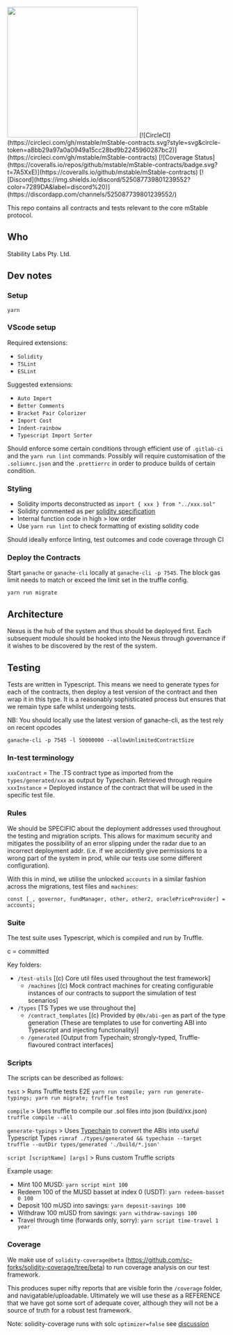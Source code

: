  <br/>
  <img src="https://mstable.org/assets/img/email/mstable_logo_horizontal_black.png" width="300" >
[![CircleCI](https://circleci.com/gh/mstable/mStable-contracts.svg?style=svg&circle-token=a8bb29a97a0a0949a15cc28bd9b2245960287bc2)](https://circleci.com/gh/mstable/mStable-contracts)
[![Coverage Status](https://coveralls.io/repos/github/mstable/mStable-contracts/badge.svg?t=7A5XxE)](https://coveralls.io/github/mstable/mStable-contracts)
[![Discord](https://img.shields.io/discord/525087739801239552?color=7289DA&label=discord%20)](https://discordapp.com/channels/525087739801239552/)


This repo contains all contracts and tests relevant to the core mStable protocol.

## Who

Stability Labs Pty. Ltd.


## Dev notes

### Setup

```
yarn
```

### VScode setup

Required extensions:
- `Solidity`
- `TSLint`
- `ESLint`

Suggested extensions:
- `Auto Import`
- `Better Comments`
- `Bracket Pair Colorizer`
- `Import Cost`
- `Indent-rainbow`
- `Typescript Import Sorter`


Should enforce some certain conditions through efficient use of `.gitlab-ci` and the `yarn run lint` commands. Possibly will require customisation of the `.soliumrc.json` and the `.prettierrc` in order to produce builds of certain condition.

### Styling

 - Solidity imports deconstructed as `import { xxx } from "../xxx.sol"`
 - Solidity commented as  per [solidity specification](https://solidity.readthedocs.io/en/v0.5.0/layout-of-source-files.html#comments)
 - Internal function code in high > low order
 - Use `yarn run lint` to check formatting of existing solidity code

Should ideally enforce linting, test outcomes and code coverage through CI


### Deploy the Contracts

Start `ganache` or `ganache-cli` locally at `ganache-cli -p 7545`. The block gas limit needs to match or exceed the limit set in the truffle config.

```
yarn run migrate
```


## Architecture

Nexus is the hub of the system and thus should be deployed first. Each subsequent module should be hooked into the Nexus through governance if it wishes to be discovered by the rest of the system.


## Testing

Tests are written in Typescript. This means we need to generate types for each of the contracts, then deploy a test version of the contract and then wrap it in this type. It is a reasonably sophisticated process but ensures that we remain type safe whilst undergoing tests.

NB: You should locally use the latest version of ganache-cli, as the test rely on recent opcodes

`ganache-cli -p 7545 -l 50000000 --allowUnlimitedContractSize`

### In-test terminology

`xxxContract` = The .TS contract type as imported from the `types/generated/xxx` as output by Typechain. Retrieved through require
`xxxInstance` = Deployed instance of the contract that will be used in the specific test file.

### Rules

We should be SPECIFIC about the deployment addresses used throughout the testing and migration scripts. This allows for maximum security and mitigates the possibility of an error slipping under the radar due to an incorrect deployment addr. (i.e. if we accidently give permissions to a wrong part of the system in prod, while our tests use some different configuration).

With this in mind, we utilise the unlocked `accounts` in a similar fashion across the migrations, test files and `machines`:

`const [_, governor, fundManager, other, other2, oraclePriceProvider] = accounts;`

### Suite

The test suite uses Typescript, which is compiled and run by Truffle.

c = committed

Key folders:

- `/test-utils`           [(c) Core util files used throughout the test framework]
  - `/machines`           [(c) Mock contract machines for creating configurable instances of our contracts to support the simulation of test scenarios]
- `/types`                [TS Types we use throughout the]
  - `/contract_templates` [(c) Provided by `@0x/abi-gen` as part of the type generation (These are templates to use for converting ABI into Typescript and injecting functionality)]
  - `/generated`          [Output from Typechain; strongly-typed, Truffle-flavoured contract interfaces]


### Scripts

The scripts can be described as follows:


`test` > Runs Truffle tests E2E
`yarn run compile; yarn run generate-typings; yarn run migrate; truffle test`

`compile` > Uses truffle to compile our .sol files into json (build/xx.json)
`truffle compile --all`

`generate-typings` > Uses [Typechain](https://github.com/ethereum-ts/TypeChain) to convert the ABIs into useful Typescript Types
`rimraf ./types/generated && typechain --target truffle --outDir types/generated './build/*.json'`

`script [scriptName] [args]` > Runs custom Truffle scripts

Example usage:

* Mint 100 MUSD: `yarn script mint 100`
* Redeem 100 of the MUSD basset at index 0 (USDT): `yarn redeem-basset 0 100`
* Deposit 100 mUSD into savings: `yarn deposit-savings 100`
* Withdraw 100 mUSD from savings: `yarn withdraw-savings 100`
* Travel through time (forwards only, sorry): `yarn script time-travel 1 year`

### Coverage

We make use of `solidity-coverage@beta` (https://github.com/sc-forks/solidity-coverage/tree/beta) to run coverage analysis on our test framework.

This produces super nifty reports that are visible forin the `/coverage` folder, and navigatable/uploadable. Ultimately we will use these as a REFERENCE that we have got some sort of adequate cover, although they will not be a source of truth for a robust test framework.

Note: solidity-coverage runs with solc `optimizer=false` see [discussion](https://github.com/sc-forks/solidity-coverage/issues/417)
